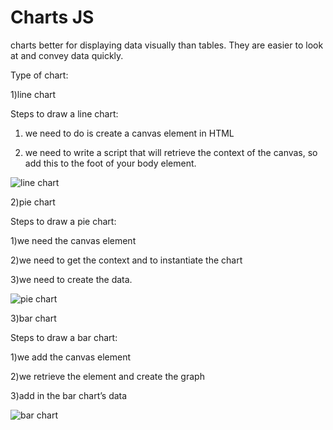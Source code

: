 # Charts JS

charts better for displaying data visually than tables.
They are easier to look at and convey data quickly.

Type of chart:

1)line chart

Steps to draw a line chart:

1) we need to do is create a canvas element in HTML

2) we need to write a script that will retrieve the context of the canvas, so add this to the foot of your body element.

![line chart](https://apexcharts.com/wp-content/uploads/2018/01/line-chart-zoomable-timeseries.svg)

2)pie chart

Steps to draw a pie chart:

1)we need the canvas element

2)we need to get the context and to instantiate the chart

3)we need to create the data. 

![pie chart](https://apexcharts.com/wp-content/uploads/2018/05/simple-donut-chart.svg)


3)bar chart

   Steps to draw a bar chart:

1)we add the canvas element

2)we retrieve the element and create the graph

3)add in the bar chart’s data

![bar chart](https://www.createwithdata.com/images/getting-started-with-chartjs/barchart-horizontal.png)

